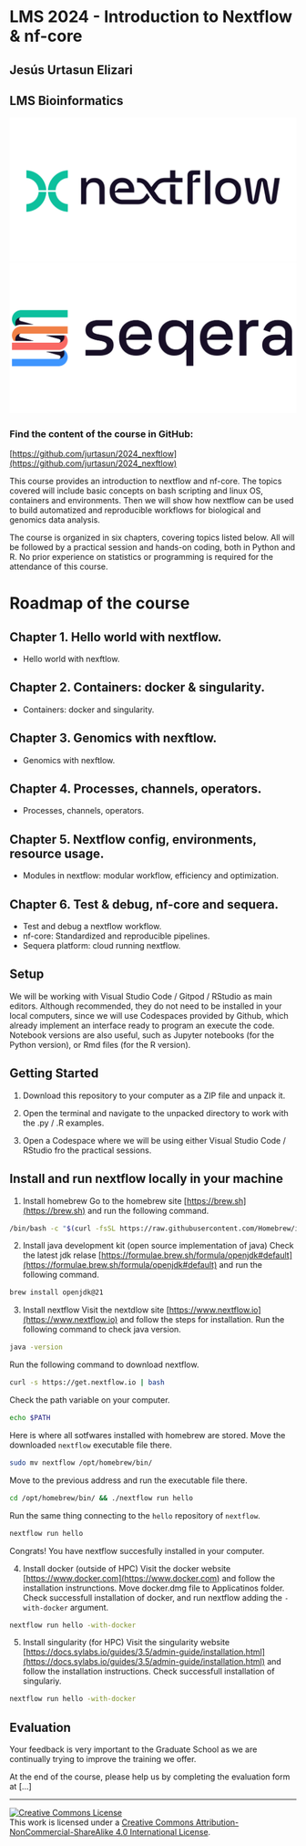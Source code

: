 # LMS 2024 - Introduction to Nextflow & nf-core

## Jesús Urtasun Elizari
## LMS Bioinformatics

<img src="/readme_figures/nextflow-logo.png">
<img src="/readme_figures/seqera-logo.png">

### Find the content of the course in GitHub:
[https://github.com/jurtasun/2024_nexftlow](https://github.com/jurtasun/2024_nexftlow)

This course provides an introduction to nextflow and nf-core. The topics covered will include basic concepts on bash scripting and linux OS, containers and environments. Then we will show how nextflow can be used to build automatized and reproducible workflows for biological and genomics data analysis.

The course is organized in six chapters, covering topics listed below. All will be followed by a practical session and hands-on coding, both in Python and R. No prior experience on statistics or programming is required for the attendance of this course.

# Roadmap of the course

## Chapter 1. Hello world with nextflow.

- Hello world with nexftlow.

## Chapter 2. Containers: docker & singularity.

- Containers: docker and singularity.

## Chapter 3. Genomics with nexftlow.

- Genomics with nexftlow.

## Chapter 4. Processes, channels, operators.

- Processes, channels, operators.

## Chapter 5. Nextflow config, environments, resource usage.

- Modules in nextflow: modular workflow, efficiency and optimization.

## Chapter 6. Test & debug, nf-core and sequera.

- Test and debug a nextflow workflow.
- nf-core: Standardized and reproducible pipelines.
- Sequera platform: cloud running nextflow.

## Setup

We will be working with Visual Studio Code / Gitpod / RStudio as main editors. Although recommended, they do not need to be installed in your local computers, since we will use Codespaces provided by Github, which already implement an interface ready to program an execute the code.
Notebook versions are also useful, such as Jupyter notebooks (for the Python version), or Rmd files (for the R version). 

## Getting Started

1. Download this repository to your computer as a ZIP file and unpack it.

2. Open the terminal and navigate to the unpacked directory to work with the .py / .R examples.

3. Open a Codespace where we will be using either Visual Studio Code / RStudio fro the practical sessions.

## Install and run nextflow locally in your machine

1. Install homebrew
Go to the homebrew site [https://brew.sh](https://brew.sh) and run the following command.
```bash
/bin/bash -c "$(curl -fsSL https://raw.githubusercontent.com/Homebrew/install/HEAD/install.sh)"
```

2. Install java development kit (open source implementation of java)
Check the latest jdk relase [https://formulae.brew.sh/formula/openjdk#default](https://formulae.brew.sh/formula/openjdk#default) and run the following command.
```bash
brew install openjdk@21
```

3. Install nextflow
Visit the nextdlow site [https://www.nextflow.io](https://www.nextflow.io) and follow the steps for installation.
Run the following command to check java version.
```bash
java -version
```
Run the following command to download nextflow.
```bash
curl -s https://get.nextflow.io | bash
```
Check the path variable on your computer.
```bash
echo $PATH
```
Here is where all sotfwares installed with homebrew are stored. Move the downloaded `nextflow` executable file there.
```bash
sudo mv nextflow /opt/homebrew/bin/
```
Move to the previous address and run the executable file there.
```bash
cd /opt/homebrew/bin/ && ./nextflow run hello
```
Run the same thing connecting to the `hello` repository of `nextflow`.
```bash
nextflow run hello
```
Congrats! You have nextflow succesfully installed in your computer.

4. Install docker (outside of HPC)
Visit the docker website [https://www.docker.com](https://www.docker.com) and follow the installation instrunctions.
Move docker.dmg file to Applicatinos folder.
Check successfull installation of docker, and run nextflow adding the `-with-docker` argument.
```bash
nextflow run hello -with-docker
```

5. Install singularity (for HPC)
Visit the singularity website [https://docs.sylabs.io/guides/3.5/admin-guide/installation.html](https://docs.sylabs.io/guides/3.5/admin-guide/installation.html) and follow the installation instructions.
Check successfull installation of singulariy.
```bash
nextflow run hello -with-docker
```

## Evaluation

Your feedback is very important to the Graduate School as we are continually trying to improve the training we offer.

At the end of the course, please help us by completing the evaluation form at [...]

<hr>
<a rel="license" href="http://creativecommons.org/licenses/by-nc-sa/4.0/"><img alt="Creative Commons License" style="border-width:0" src="https://i.creativecommons.org/l/by-nc-sa/4.0/80x15.png" /></a><br />This work is licensed under a <a rel="license" href="http://creativecommons.org/licenses/by-nc-sa/4.0/">Creative Commons Attribution-NonCommercial-ShareAlike 4.0 International License</a>.
